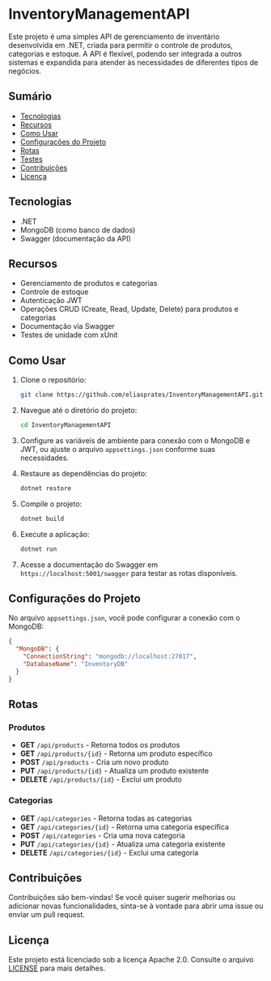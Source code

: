 
# InventoryManagementAPI

Este projeto é uma simples API de gerenciamento de inventário desenvolvida em .NET, criada para permitir o controle de produtos, categorias e estoque. A API é flexível, podendo ser integrada a outros sistemas e expandida para atender às necessidades de diferentes tipos de negócios.

## Sumário

- [Tecnologias](#tecnologias)
- [Recursos](#recursos)
- [Como Usar](#como-usar)
- [Configurações do Projeto](#configurações-do-projeto)
- [Rotas](#rotas)
- [Testes](#testes)
- [Contribuições](#contribuições)
- [Licença](#licença)

## Tecnologias

- .NET
- MongoDB (como banco de dados)
- Swagger (documentação da API)

## Recursos

- Gerenciamento de produtos e categorias
- Controle de estoque
- Autenticação JWT
- Operações CRUD (Create, Read, Update, Delete) para produtos e categorias
- Documentação via Swagger
- Testes de unidade com xUnit

## Como Usar

1. Clone o repositório:

   ```bash
   git clone https://github.com/eliasprates/InventoryManagementAPI.git
   ```

2. Navegue até o diretório do projeto:

   ```bash
   cd InventoryManagementAPI
   ```

3. Configure as variáveis de ambiente para conexão com o MongoDB e JWT, ou ajuste o arquivo `appsettings.json` conforme suas necessidades.

4. Restaure as dependências do projeto:

   ```bash
   dotnet restore
   ```

5. Compile o projeto:

   ```bash
   dotnet build
   ```

6. Execute a aplicação:

   ```bash
   dotnet run
   ```

7. Acesse a documentação do Swagger em `https://localhost:5001/swagger` para testar as rotas disponíveis.

## Configurações do Projeto

No arquivo `appsettings.json`, você pode configurar a conexão com o MongoDB:

```json
{
  "MongoDB": {
    "ConnectionString": "mongodb://localhost:27017",
    "DatabaseName": "InventoryDB"
  }
}
```

## Rotas

### Produtos

- **GET** `/api/products` - Retorna todos os produtos
- **GET** `/api/products/{id}` - Retorna um produto específico
- **POST** `/api/products` - Cria um novo produto
- **PUT** `/api/products/{id}` - Atualiza um produto existente
- **DELETE** `/api/products/{id}` - Exclui um produto

### Categorias

- **GET** `/api/categories` - Retorna todas as categorias
- **GET** `/api/categories/{id}` - Retorna uma categoria específica
- **POST** `/api/categories` - Cria uma nova categoria
- **PUT** `/api/categories/{id}` - Atualiza uma categoria existente
- **DELETE** `/api/categories/{id}` - Exclui uma categoria

## Contribuições

Contribuições são bem-vindas! Se você quiser sugerir melhorias ou adicionar novas funcionalidades, sinta-se à vontade para abrir uma issue ou enviar um pull request.

## Licença

Este projeto está licenciado sob a licença Apache 2.0. Consulte o arquivo [LICENSE](LICENSE) para mais detalhes.

